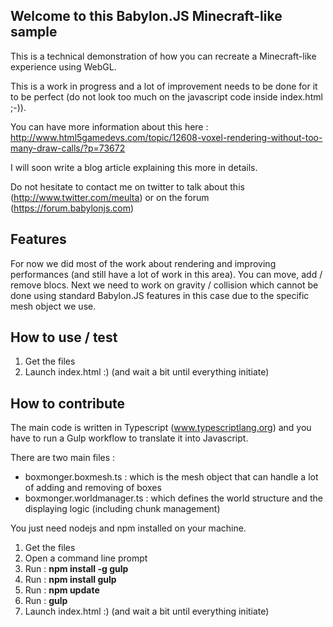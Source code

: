 Welcome to this Babylon.JS Minecraft-like sample
---------

This is a technical demonstration of how you can recreate a Minecraft-like experience using WebGL.

This is a work in progress and a lot of improvement needs to be done for it to be perfect (do not look too much on the javascript code inside index.html ;-)).

You can have more information about this here : http://www.html5gamedevs.com/topic/12608-voxel-rendering-without-too-many-draw-calls/?p=73672

I will soon write a blog article explaining this more in details.

Do not hesitate to contact me on twitter to talk about this (http://www.twitter.com/meulta) or on the forum (https://forum.babylonjs.com)

Features 
---------
For now we did most of the work about rendering and improving performances (and still have a lot of work in this area).
You can move, add / remove blocs.
Next we need to work on gravity / collision which cannot be done using standard Babylon.JS features in this case due to the specific mesh object we use.

How to use / test
----------

1. Get the files
2. Launch index.html :) (and wait a bit until everything initiate)

How to contribute
-------

The main code is written in Typescript (www.typescriptlang.org) and you have to run a Gulp workflow to translate it into Javascript.

There are two main files :
- boxmonger.boxmesh.ts : which is the mesh object that can handle a lot of adding and removing of boxes
- boxmonger.worldmanager.ts : which defines the world structure and the displaying logic (including chunk management)

You just need nodejs and npm installed on your machine.

1. Get the files
2. Open a command line prompt
2. Run : **npm install -g gulp**
3. Run : **npm install gulp**
4. Run : **npm update**
5. Run : **gulp**
6. Launch index.html :) (and wait a bit until everything initiate)
